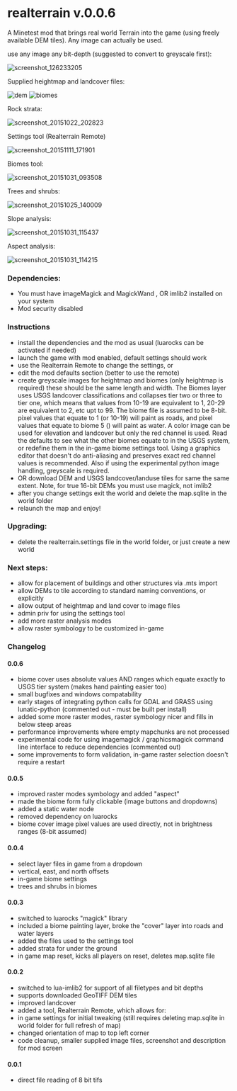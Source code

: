 # realterrain v.0.0.6
A Minetest mod that brings real world Terrain into the game (using freely available DEM tiles). Any image can actually be used.

use any image any bit-depth (suggested to convert to greyscale first):

![screenshot_126233205](https://cloud.githubusercontent.com/assets/12679496/8270171/b98d0144-178e-11e5-9a21-ddea2624fdb6.png)

Supplied heightmap and landcover files:

![dem](https://cloud.githubusercontent.com/assets/12679496/10683910/00078544-78fc-11e5-9806-1c0786b3fa4e.png)
![biomes](https://cloud.githubusercontent.com/assets/12679496/10683908/fffbac4c-78fb-11e5-8190-4f0c0561b4b1.png)

Rock strata:

![screenshot_20151022_202823](https://cloud.githubusercontent.com/assets/12679496/10683866/771561ac-78fb-11e5-8fb4-6e9d876fcc67.png)

Settings tool (Realterrain Remote)

![screenshot_20151111_171901](https://cloud.githubusercontent.com/assets/12679496/11108071/9a0804ec-8898-11e5-8341-ad211e94f6fc.png)

Biomes tool:

![screenshot_20151031_093508](https://cloud.githubusercontent.com/assets/12679496/10864655/bf992306-7fb2-11e5-80b8-236d0440f72b.png)

Trees and shrubs:

![screenshot_20151025_140009](https://cloud.githubusercontent.com/assets/12679496/10717817/c79e4608-7b20-11e5-97e5-63c6116f480a.png)

Slope analysis:

![screenshot_20151031_115437](https://cloud.githubusercontent.com/assets/12679496/10865362/512e2128-7fc6-11e5-9c40-e214fa738e40.png)

Aspect analysis:

![screenshot_20151031_114215](https://cloud.githubusercontent.com/assets/12679496/10865364/58dbd988-7fc6-11e5-8a7e-75abc31f378d.png)

### Dependencies:
- You must have imageMagick and MagickWand , OR imlib2 installed on your system
- Mod security disabled

### Instructions
- install the dependencies and the mod as usual (luarocks can be activated if needed)
- launch the game with mod enabled, default settings should work
- use the Realterrain Remote to change the settings, or
- edit the mod defaults section (better to use the remote)
- create greyscale images for heightmap and biomes (only heightmap is required) these should be the same length and width.
The Biomes layer uses USGS landcover classifications and collapses tier two or three to tier one,
which means that values from 10-19 are equivalent to 1, 20-29 are equivalent to 2, etc upt to 99.
The biome file is assumed to be 8-bit. pixel values that equate to 1 (or 10-19) will paint as roads, and pixel values that equate to biome 5 () will paint as water.
A color image can be used for elevation and landcover but only the red channel is used.
Read the defaults to see what the other biomes equate to in the USGS system, or redefine them in the in-game biome settings tool.
Using a graphics editor that doesn't do anti-aliasing and preserves exact red channel values is recommended. Also if using the experimental python image handling, greyscale is required.
- OR download DEM and USGS landcover/landuse tiles for same the same extent. Note, for true 16-bit DEMs you must use magick, not imlib2
- after you change settings exit the world and delete the map.sqlite in the world folder
- relaunch the map and enjoy!

### Upgrading:
- delete the realterrain.settings file in the world folder, or just create a new world

### Next steps:

- allow for placement of buildings and other structures via .mts import
- allow DEMs to tile according to standard naming conventions, or explicitly
- allow output of heightmap and land cover to image files
- admin priv for using the settings tool
- add more raster analysis modes
- allow raster symbology to be customized in-game

### Changelog
#### 0.0.6
- biome cover uses absolute values AND ranges which equate exactly to USGS tier system (makes hand painting easier too)
- small bugfixes and windows compatability
- early stages of integrating python calls for GDAL and GRASS using lunatic-python (commented out - must be built per install)
- added some more raster modes, raster symbology nicer and fills in below steep areas
- performance improvements where empty mapchunks are not processed
- experimental code for using imagemagick / graphicsmagick command line interface to reduce dependencies (commented out)
- some improvements to form validation, in-game raster selection doesn't require a restart

#### 0.0.5
- improved raster modes symbology and added "aspect"
- made the biome form fully clickable (image buttons and dropdowns)
- added a static water node
- removed dependency on luarocks
- biome cover image pixel values are used directly, not in brightness ranges (8-bit assumed)

#### 0.0.4
- select layer files in game from a dropdown
- vertical, east, and north offsets
- in-game biome settings
- trees and shrubs in biomes

#### 0.0.3
- switched to luarocks "magick" library
- included a biome painting layer, broke the "cover" layer into roads and water layers
- added the files used to the settings tool
- added strata for under the ground
- in game map reset, kicks all players on reset, deletes map.sqlite file

#### 0.0.2
- switched to lua-imlib2 for support of all filetypes and bit depths
- supports downloaded GeoTIFF DEM tiles
- improved landcover
- added a tool, Realterrain Remote, which allows for:
- in game settings for initial tweaking (still requires deleting map.sqlite in world folder for full refresh of map)
- changed orientation of map to top left corner
- code cleanup, smaller supplied image files, screenshot and description for mod screen

#### 0.0.1
- direct file reading of 8 bit tifs